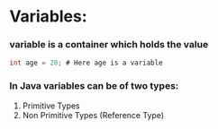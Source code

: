 # Variables:

### variable is a container which holds the value

```java
int age = 20; # Here age is a variable
```
### In Java variables can be of two types:

   1) Primitive Types
   2) Non Primitive Types (Reference Type)

